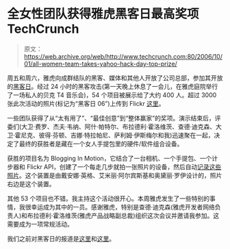 # 全女性团队获得雅虎黑客日最高奖项 TechCrunch

> 原文：<https://web.archive.org/web/http://www.techcrunch.com:80/2006/10/01/all-women-team-takes-yahoo-hack-day-top-prize/>

周五和周六，雅虎向成群结队的黑客、媒体和其他人开放了公司总部，参加其开放的[黑客日](https://web.archive.org/web/20230213031118/http://www.hackday.org/)。经过 24 小时的黑客攻击(第一天晚上休息了一会儿，在雅虎庭院举行了一场私人的贝克 T4 音乐会)，54 个项目被展示给了大约 400 人。超过 3000 张此次活动的照片(标记为“黑客日 06”)上传到 Flickr [这里](https://web.archive.org/web/20230213031118/http://flickr.com/photos/tags/hackday06/)。

一些团队获得了从“太有用了”、“最佳创意”到“整体赢家”的奖项。演示结束后，评委们(大卫·费罗、杰夫·韦纳、阿什·帕特尔、布拉德利·霍洛维茨、查德·迪克森、大卫·霍尼克、彼得·芬顿、吉娜·特拉帕尼、萨利姆·伊斯梅尔和我)迅速聚在一起，决定了最终的获胜者是藏在一个女人手提包里的硬件/软件组合设备。

获胜的项目名为 Blogging In Motion，它结合了一台相机、一个手提包、一个计步器和 Flickr API，创建了一个每走几步就拍一张照片的设备，然后自动[记录这些照片](https://web.archive.org/web/20230213031118/http://www.blogginginmotion.com/?p=70)。这个装置是由戴安娜·英格、艾米丽·阿尔宾斯基和奥黛丽·罗伊设计的，照片右边是这个装置。

其他 53 个项目也不错。我主持这个活动很开心。本周雅虎发生了一些特别的事情，我很幸运成为其中的一员。感谢雅虎，特别是查德·迪克森(雅虎开发者网络负责人)和布拉德利·霍洛维茨(雅虎产品战略副总裁)组织这次会议并邀请我参加。这需要成为一项常规活动。

我们之前对黑客日的报道是[这里](https://web.archive.org/web/20230213031118/https://techcrunch.com/2006/08/25/announcing-yahoo-open-developer-hack-day/)和[这里](https://web.archive.org/web/20230213031118/https://techcrunch.com/2006/09/22/more-details-on-yahoo-hack-day/)。